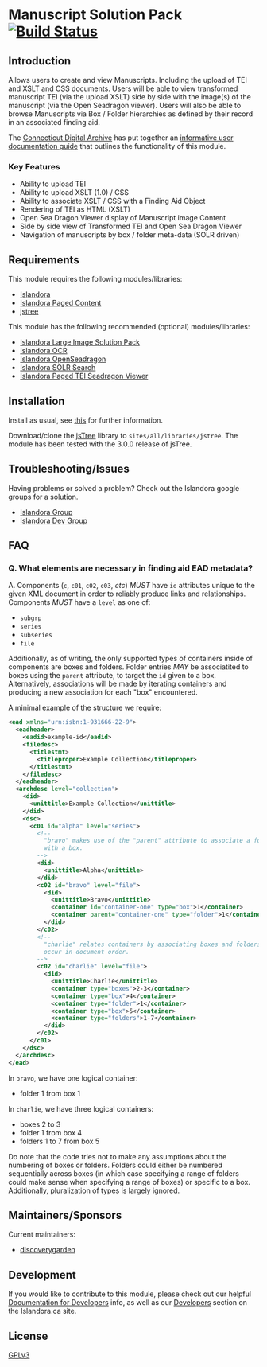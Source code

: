 # Manuscript Solution Pack [![Build Status](https://travis-ci.org/discoverygarden/islandora_solution_pack_manuscript.png?branch=7.x)](https://travis-ci.org/discoverygarden/islandora_solution_pack_manuscript)

## Introduction

Allows users to create and view Manuscripts. Including the upload of TEI and XSLT and CSS documents. Users will be able to view transformed manuscript TEI (via the upload XSLT) side by side with the image(s) of the manuscript (via the Open Seadragon viewer). Users will also be able to browse Manuscripts via Box / Folder hierarchies as defined by their record in an associated finding aid.

The [Connecticut Digital Archive](http://ctdigitalarchive.org/) has put together an [informative user documentation guide](http://www.slideshare.net/CTDigitalArchive/how-to-use-the-manuscript-content-model) that outlines the functionality of this module.

### Key Features

* Ability to upload TEI
* Ability to upload XSLT (1.0) / CSS
* Ability to associate XSLT / CSS with a Finding Aid Object
* Rendering of TEI as HTML (XSLT)
* Open Sea Dragon Viewer display of Manuscript image Content
* Side by side view of Transformed TEI and Open Sea Dragon Viewer
* Navigation of manuscripts by box / folder meta-data (SOLR driven)

## Requirements

This module requires the following modules/libraries:

* [Islandora](https://github.com/islandora/islandora)
* [Islandora Paged Content](https://github.com/Islandora/islandora_paged_content)
* [jstree](https://github.com/vakata/jstree)

This module has the following recommended (optional) modules/libraries:

* [Islandora Large Image Solution Pack](https://github.com/Islandora/islandora_solution_pack_large_image)
* [Islandora OCR](https://github.com/Islandora/islandora_ocr)
* [Islandora OpenSeadragon](https://github.com/Islandora/islandora_openseadragon)
* [Islandora SOLR Search](https://github.com/Islandora/islandora_solr_search)
* [Islandora Paged TEI Seadragon Viewer](https://github.com/discoverygarden/islandora_paged_tei_seadragon)

## Installation

Install as usual, see [this](https://drupal.org/documentation/install/modules-themes/modules-7) for further information.

Download/clone the [jsTree](https://github.com/vakata/jstree) library to `sites/all/libraries/jstree`. The module has been tested with the 3.0.0 release of jsTree.

## Troubleshooting/Issues

Having problems or solved a problem? Check out the Islandora google groups for a solution.

* [Islandora Group](https://groups.google.com/forum/?hl=en&fromgroups#!forum/islandora)
* [Islandora Dev Group](https://groups.google.com/forum/?hl=en&fromgroups#!forum/islandora-dev)

## FAQ

### Q. What elements are necessary in finding aid EAD metadata?

A. Components (`c`, `c01`, `c02`, `c03`, _etc_) *MUST* have `id` attributes unique to the given XML document in order to reliably produce links and relationships. Components *MUST* have a `level` as one of:
* `subgrp`
* `series`
* `subseries`
* `file`

Additionally, as of writing, the only supported types of containers inside of components are boxes and folders. Folder entries *MAY* be associatited to boxes using the `parent` attribute, to target the `id` given to a box. Alternatively, associations will be made by iterating containers and producing a new association for each "box" encountered.

A minimal example of the structure we require:
```xml
<ead xmlns="urn:isbn:1-931666-22-9">
  <eadheader>
    <eadid>example-id</eadid>
    <filedesc>
      <titlestmt>
        <titleproper>Example Collection</titleproper>
      </titlestmt>
    </filedesc>
  </eadheader>
  <archdesc level="collection">
    <did>
      <unittitle>Example Collection</unittitle>
    </did>
    <dsc>
      <c01 id="alpha" level="series">
        <!--
          "bravo" makes use of the "parent" attribute to associate a folder
          with a box.
        -->
        <did>
          <unittitle>Alpha</unittitle>
        </did>
        <c02 id="bravo" level="file">
          <did>
            <unittitle>Bravo</unittitle>
            <container id="container-one" type="box">1</container>
            <container parent="container-one" type="folder">1</container>
          </did>
        </c02>
        <!--
          "charlie" relates containers by associating boxes and folders as they
          occur in document order.
        -->
        <c02 id="charlie" level="file">
          <did>
            <unittitle>Charlie</unittitle>
            <container type="boxes">2-3</container>
            <container type="box">4</container>
            <container type="folder">1</container>
            <container type="box">5</container>
            <container type="folders">1-7</container>
          </did>
        </c02>
      </c01>
    </dsc>
  </archdesc>
</ead>
```

In `bravo`, we have one logical container:
* folder 1 from box 1

In `charlie`, we have three logical containers:
* boxes 2 to 3
* folder 1 from box 4
* folders 1 to 7 from box 5

Do note that the code tries not to make any assumptions about the numbering of boxes or folders. Folders could either be numbered sequentially across boxes (in which case specifying a range of folders could make sense when specifying a range of boxes) or specific to a box. Additionally, pluralization of types is largely ignored.

## Maintainers/Sponsors
Current maintainers:

* [discoverygarden](https://github.com/discoverygarden)

## Development

If you would like to contribute to this module, please check out our helpful [Documentation for Developers](https://github.com/Islandora/islandora/wiki#wiki-documentation-for-developers) info, as well as our [Developers](http://islandora.ca/developers) section on the Islandora.ca site.

## License

[GPLv3](http://www.gnu.org/licenses/gpl-3.0.txt)
